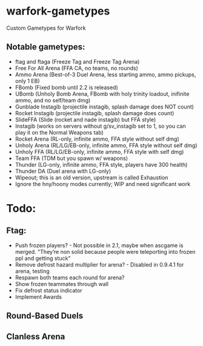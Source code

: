 # warfork-gametypes
Custom Gametypes for Warfork

## Notable gametypes:
- ftag and ftaga (Freeze Tag and Freeze Tag Arena)
- Free For All Arena (FFA CA, no teams, no rounds)
- Ammo Arena (Best-of-3 Duel Arena, less starting ammo, ammo pickups, only 1 EB)
- FBomb (Fixed bomb until 2.2 is released)
- UBomb (Unholy Bomb Arena, FBomb with holy trinity loadout, inifinite ammo, and no self/team dmg)
- Gunblade Instagib (projectile instagib, splash damage does NOT count)
- Rocket Instagib (projectile instagib, splash damage does count)
- SlideFFA (Slide (rocket and nade instagib) but FFA style)
- Instagib (works on servers without g/sv_instagib set to 1, so you can play it on the Normal Weapons tab)
- Rocket Arena (RL-only, infinite ammo, FFA style without self dmg)
- Unholy Arena (RL/LG/EB-only, infinite ammo, FFA style without self dmg)
- Unholy FFA (RL/LG/EB-only, infinite ammo, FFA style with self dmg)
- Team FFA (TDM  but you spawn w/ weapons)
- Thunder (LG-only, infinite ammo, FFA style, players have 300 health)
- Thunder DA (Duel arena with LG-only)
- Wipeout; this is an old version, upstream is called Exhaustion
- Ignore the hny/hoony modes currently; WIP and need significant work

# Todo:

## Ftag:
- Push frozen players? - Not possible in 2.1, maybe when ascgame is merged. "They’re non solid because people were teleporting into frozen ppl and getting stuck"
- Remove defrost hazard multiplier for arena? - Disabled in 0.9.4.1 for arena, testing
- Respawn both teams each round for arena?
- Show frozen teammates through wall
- Fix defrost status indicator
- Implement Awards

## Round-Based Duels

## Clanless Arena
